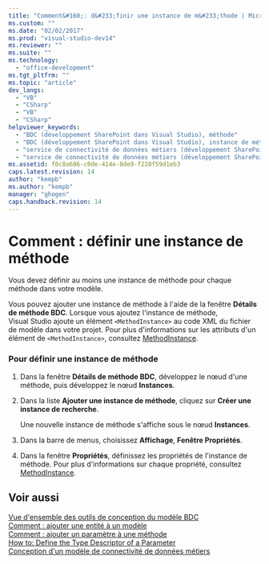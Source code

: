 ```yaml
---
title: "Comment&#160;: d&#233;finir une instance de m&#233;thode | Microsoft Docs"
ms.custom: ""
ms.date: "02/02/2017"
ms.prod: "visual-studio-dev14"
ms.reviewer: ""
ms.suite: ""
ms.technology: 
  - "office-development"
ms.tgt_pltfrm: ""
ms.topic: "article"
dev_langs: 
  - "VB"
  - "CSharp"
  - "VB"
  - "CSharp"
helpviewer_keywords: 
  - "BDC (développement SharePoint dans Visual Studio), méthode"
  - "BDC (développement SharePoint dans Visual Studio), instance de méthode"
  - "service de connectivité de données métiers (développement SharePoint dans Visual Studio), méthode"
  - "service de connectivité de données métiers (développement SharePoint dans Visual Studio), instance de méthode"
ms.assetid: f0c8a686-c0de-414e-8de9-f228f59d1eb3
caps.latest.revision: 14
author: "kempb"
ms.author: "kempb"
manager: "ghogen"
caps.handback.revision: 14
---
```

# Comment&#160;: d&#233;finir une instance de m&#233;thode
  Vous devez définir au moins une instance de méthode pour chaque méthode dans votre modèle.  
  
 Vous pouvez ajouter une instance de méthode à l'aide de la fenêtre **Détails de méthode BDC**.  Lorsque vous ajoutez l'instance de méthode, Visual Studio ajoute un élément `<MethodInstance>` au code XML du fichier de modèle dans votre projet.  Pour plus d'informations sur les attributs d'un élément de `<MethodInstance>`, consultez [MethodInstance](http://go.microsoft.com/fwlink/?LinkID=169282).  
  
### Pour définir une instance de méthode  
  
1.  Dans la fenêtre **Détails de méthode BDC**, développez le nœud d'une méthode, puis développez le nœud **Instances**.  
  
2.  Dans la liste **Ajouter une instance de méthode**, cliquez sur **Créer une instance de recherche**.  
  
     Une nouvelle instance de méthode s'affiche sous le nœud **Instances**.  
  
3.  Dans la barre de menus, choisissez **Affichage**, **Fenêtre Propriétés**.  
  
4.  Dans la fenêtre **Propriétés**, définissez les propriétés de l'instance de méthode.  Pour plus d'informations sur chaque propriété, consultez [MethodInstance](http://go.microsoft.com/fwlink/?LinkID=169282).  
  
## Voir aussi  
 [Vue d'ensemble des outils de conception du modèle BDC](../sharepoint/bdc-model-design-tools-overview.md)   
 [Comment : ajouter une entité à un modèle](../sharepoint/how-to-add-an-entity-to-a-model.md)   
 [Comment : ajouter un paramètre à une méthode](../sharepoint/how-to-add-a-parameter-to-a-method.md)   
 [How to: Define the Type Descriptor of a Parameter](../sharepoint/how-to-define-the-type-descriptor-of-a-parameter.md)   
 [Conception d'un modèle de connectivité de données métiers](../sharepoint/designing-a-business-data-connectivity-model.md)  
  
  